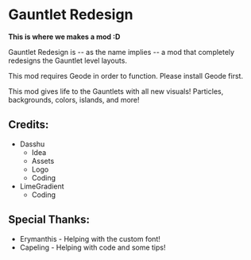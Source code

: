 # Gauntlet Redesign
**This is where we makes a mod :D**

Gauntlet Redesign is -- as the name implies -- a mod that completely redesigns the Gauntlet level layouts.

This mod requires Geode in order to function. Please install Geode first.

This mod gives life to the Gauntlets with all new visuals! Particles, backgrounds, colors, islands, and more!

## Credits:
- Dasshu
    - Idea
    - Assets
    - Logo
    - Coding
- LimeGradient
    - Coding

## Special Thanks:
- Erymanthis - Helping with the custom font!
- Capeling - Helping with code and some tips!